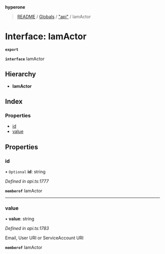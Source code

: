 **hyperone**

> [README](../README.md) / [Globals](../globals.md) / ["api"](../modules/_api_.md) / IamActor

# Interface: IamActor

**`export`** 

**`interface`** IamActor

## Hierarchy

* **IamActor**

## Index

### Properties

* [id](_api_.iamactor.md#id)
* [value](_api_.iamactor.md#value)

## Properties

### id

• `Optional` **id**: string

*Defined in api.ts:1777*

**`memberof`** IamActor

___

### value

•  **value**: string

*Defined in api.ts:1783*

Email, User URI or ServiceAccount URI

**`memberof`** IamActor
